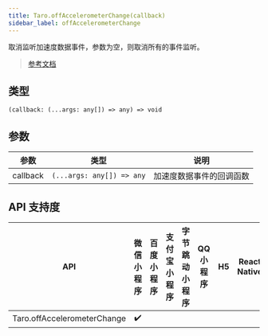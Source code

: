 ```yaml
---
title: Taro.offAccelerometerChange(callback)
sidebar_label: offAccelerometerChange
---
```


取消监听加速度数据事件，参数为空，则取消所有的事件监听。

> [参考文档](https://developers.weixin.qq.com/miniprogram/dev/api/device/accelerometer/wx.offAccelerometerChange.html)

## 类型

```tsx
(callback: (...args: any[]) => any) => void
```

## 参数

| 参数 | 类型 | 说明 |
| --- | --- | --- |
| callback | `(...args: any[]) => any` | 加速度数据事件的回调函数 |

## API 支持度

| API | 微信小程序 | 百度小程序 | 支付宝小程序 | 字节跳动小程序 | QQ 小程序 | H5 | React Native | 快应用 |
| :---: | :---: | :---: | :---: | :---: | :---: | :---: | :---: | :---: |
| Taro.offAccelerometerChange | ✔️ |  |  |  |  |  |  |  |

